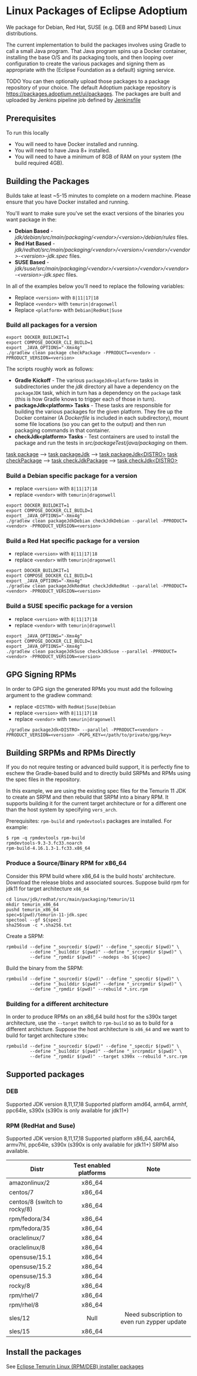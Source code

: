 # Linux Packages of Eclipse Adoptium

We package for Debian, Red Hat, SUSE (e.g. DEB and RPM based) Linux distributions.

The current implementation to build the packages involves using Gradle to call a small Java program.
That Java program spins up a Docker container, installing the base O/S and its packaging tools,
and then looping over configuration to create the various packages and signing them as appropriate
with the (Eclipse Foundation as a default) signing service.

TODO You can then optionally upload those packages to a package repository of your choice.
The default Adoptium package repository is https://packages.adoptium.net/ui/packages. The packages are built and uploaded by Jenkins pipeline job defined by [Jenkinsfile](https://github.com/adoptium/installer/blob/master/linux/Jenkinsfile)

## Prerequisites

To run this locally

* You will need to have Docker installed and running.
* You will need to have Java 8+ installed.
* You will need to have a minimum of 8GB of RAM on your system (the build required 4GB).

## Building the Packages

Builds take at least ~5-15 minutes to complete on a modern machine.  Please ensure that you have Docker installed and running.

You'll want to make sure you've set the exact versions of the binaries you want package in the:

* **Debian Based** - _jdk/debian/src/main/packaging/\<vendor>\/\<version>\/debian/rules_ files.
* **Red Hat Based** - _jdk/redhat/src/main/packaging/\<vendor>/\<version>/\<vendor\>/\<vendor\>-\<version\>-jdk.spec_ files.
* **SUSE Based** - _jdk/suse/src/main/packaging/\<vendor>/\<version>/\<vendor\>/\<vendor\>-\<version\>-jdk.spec_ files.

In all of the examples below you'll need to replace the following variables:

* Replace `<version>` with `8|11|17|18`
* Replace `<vendor>` with `temurin|dragonwell`
* Replace `<platform>` with `Debian|RedHat|Suse`

### Build all packages for a version

```shell
export DOCKER_BUILDKIT=1
export COMPOSE_DOCKER_CLI_BUILD=1
export _JAVA_OPTIONS="-Xmx4g"
./gradlew clean package checkPackage -PPRODUCT=<vendor> -PPRODUCT_VERSION=<version>
```

The scripts roughly work as follows:

* **Gradle Kickoff** - The various `packageJdk<platform>` tasks in subdirectories under the _jdk_ directory all have a dependency on the `packageJDK` task,
which in turn has a dependency on the `package` task (this is how Gradle knows to trigger each of those in turn).
* **packageJdk&lt;platform&gt; Tasks** - These tasks are responsible for building the various packages for the given platform.  They fire up the Docker container
(A _Dockerfile_ is included in each subdirectory), mount some file locations (so you can get to the output) and then run packaging commands in that container.
* **checkJdk&lt;platform&gt; Tasks** - Test containers are used to install the package and run the tests in
_src/packageTest/java/packaging_ on them.

[task package](https://github.com/adoptium/installer/blob/master/linux/build.gradle) --> [task packageJdk](https://github.com/adoptium/installer/blob/master/linux/jdk/build.gradle) --> [task packageJdk\<DISTRO\>](jdk/\<vendor\>/build.gradle )
[task checkPackage](https://github.com/adoptium/installer/blob/master/linux/build.gradle)  --> [task checkJdkPackage](https://github.com/adoptium/installer/blob/master/linux/jdk/build.gradle) --> [task checkJdk\<DISTRO\>](jdk/\<vendor\>/build.gradle )

### Build a Debian specific package for a version

- replace `<version>` with `8|11|17|18`
- replace `<vendor>` with `temurin|dragonwell`

```shell
export DOCKER_BUILDKIT=1
export COMPOSE_DOCKER_CLI_BUILD=1
export _JAVA_OPTIONS="-Xmx4g"
./gradlew clean packageJdkDebian checkJdkDebian --parallel -PPRODUCT=<vendor> -PPRODUCT_VERSION=<version>
```

### Build a Red Hat specific package for a version

- replace `<version>` with `8|11|17|18`
- replace `<vendor>` with `temurin|dragonwell`

```shell
export DOCKER_BUILDKIT=1
export COMPOSE_DOCKER_CLI_BUILD=1
export _JAVA_OPTIONS="-Xmx4g"
./gradlew clean packageJdkRedHat checkJdkRedHat --parallel -PPRODUCT=<vendor> -PPRODUCT_VERSION=<version>
```

### Build a SUSE specific package for a version

- replace `<version>` with `8|11|17|18`
- replace `<vendor>` with `temurin|dragonwell`

```shell
export _JAVA_OPTIONS="-Xmx4g"
export COMPOSE_DOCKER_CLI_BUILD=1
export _JAVA_OPTIONS="-Xmx4g"
./gradlew clean packageJdkSuse checkJdkSuse --parallel -PPRODUCT=<vendor> -PPRODUCT_VERSION=<version>
```

## GPG Signing RPMs

In order to GPG sign the generated RPMs you must add the following argument to the gradlew command:
- replace `<DISTRO>` with `RedHat|Suse|Debian`
- replace `<version>` with `8|11|17|18`
- replace `<vendor>` with `temurin|dragonwell`

```shell
./gradlew packageJdk<DISTRO> --parallel -PPRODUCT=<vendor> -PPRODUCT_VERSION=<version> -PGPG_KEY=</path/to/private/gpg/key>
```

## Building SRPMs and RPMs Directly

If you do not require testing or advanced build support, it is perfectly fine to eschew the Gradle-based build and to
directly build SRPMs and RPMs using the spec files in the repository.

In this example, we are using the existing spec files for the Temurin 11 JDK to create an SRPM and then rebuild that
SRPM into a binary RPM. It supports building it for the current target architecture or for a different one than the host
system by specifying `vers_arch`.

Prerequisites: `rpm-build` and `rpmdevtools` packages are installed. For example:

```
$ rpm -q rpmdevtools rpm-build
rpmdevtools-9.3-3.fc33.noarch
rpm-build-4.16.1.3-1.fc33.x86_64
```

### Produce a Source/Binary RPM for x86_64

Consider this RPM build where x86_64 is the build hosts' architecture.
Download the release blobs and associated sources.
Suppose build rpm for jdk11 for target architecture `x86_64`

```shell
cd linux/jdk/redhat/src/main/packaging/temurin/11
mkdir temurin_x86_64
pushd temurin_x86_64
spec=$(pwd)/temurin-11-jdk.spec
spectool --gf ${spec}
sha256sum -c *.sha256.txt
```

Create a SRPM:

```shell
rpmbuild --define "_sourcedir $(pwd)" --define "_specdir $(pwd)" \
         --define "_builddir $(pwd)" --define "_srcrpmdir $(pwd)" \
         --define "_rpmdir $(pwd)" --nodeps -bs ${spec}
```

Build the binary from the SRPM:

```shell
rpmbuild --define "_sourcedir $(pwd)" --define "_specdir $(pwd)" \
         --define "_builddir $(pwd)" --define "_srcrpmdir $(pwd)" \
         --define "_rpmdir $(pwd)" --rebuild *.src.rpm
```

### Building for a different architecture 

In order to produce RPMs on an x86_64 build host for the s390x target architecture, use the `--target` switch to `rpm-build` so as to build for a different
archicture. Suppose the host architecture is `x86_64` and we want to build for target architecture `s390x`:

```shell
rpmbuild --define "_sourcedir $(pwd)" --define "_specdir $(pwd)" \
         --define "_builddir $(pwd)" --define "_srcrpmdir $(pwd)" \
         --define "_rpmdir $(pwd)" --target s390x --rebuild *.src.rpm
```

## Supported packages

### DEB
Supported JDK version 8,11,17,18 
Supported platform amd64, arm64, armhf, ppc64le, s390x (s390x is only available for jdk11+)  

### RPM (RedHat and Suse)
Supported JDK version 8,11,17,18
Supported platform x86_64, aarch64, armv7hl, ppc64le, s390x (s390x is only available for jdk11+)
SRPM also available.

| Distr            | Test enabled platforms | Note |
| ---------------- |:----------------------:|:----:|
| amazonlinux/2    | x86_64     |                |
| centos/7         | x86_64     |                |
| centos/8 (switch to rocky/8)  | x86_64     ||   |
| rpm/fedora/34    | x86_64     |                |
| rpm/fedora/35    | x86_64     |                |
| oraclelinux/7    | x86_64     |                |
| oraclelinux/8    | x86_64     |                |
| opensuse/15.1    | x86_64     |                |
| opensuse/15.2    | x86_64     |                |
| opensuse/15.3    | x86_64     |                |
| rocky/8          | x86_64     |                |
| rpm/rhel/7       | x86_64     |                |
| rpm/rhel/8       | x86_64     |                |
| sles/12          | Null       | Need subscription to even run zypper update|
| sles/15          | x86_64     |                |

## Install the packages

See [Eclipse Temurin Linux (RPM/DEB) installer packages](https://blog.adoptium.net/2021/12/eclipse-temurin-linux-installers-available)